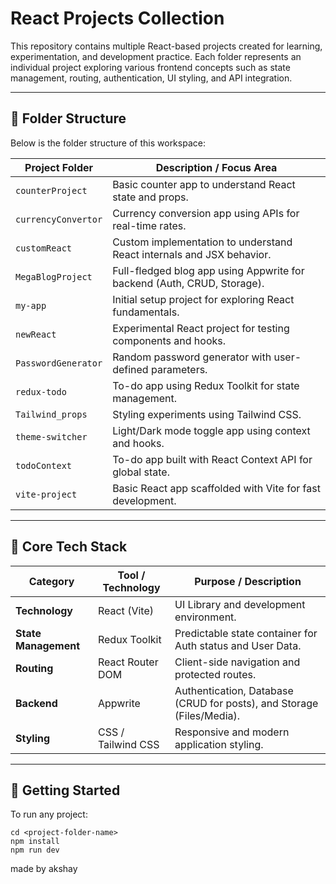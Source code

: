 # React Projects Collection

This repository contains multiple React-based projects created for learning, experimentation, and development practice. Each folder represents an individual project exploring various frontend concepts such as state management, routing, authentication, UI styling, and API integration.

---

## 📂 Folder Structure

Below is the folder structure of this workspace:

| **Project Folder**  | **Description / Focus Area**                                            |
| ------------------- | ----------------------------------------------------------------------- |
| `counterProject`    | Basic counter app to understand React state and props.                  |
| `currencyConvertor` | Currency conversion app using APIs for real-time rates.                 |
| `customReact`       | Custom implementation to understand React internals and JSX behavior.   |
| `MegaBlogProject`   | Full-fledged blog app using Appwrite for backend (Auth, CRUD, Storage). |
| `my-app`            | Initial setup project for exploring React fundamentals.                 |
| `newReact`          | Experimental React project for testing components and hooks.            |
| `PasswordGenerator` | Random password generator with user-defined parameters.                 |
| `redux-todo`        | To-do app using Redux Toolkit for state management.                     |
| `Tailwind_props`    | Styling experiments using Tailwind CSS.                                 |
| `theme-switcher`    | Light/Dark mode toggle app using context and hooks.                     |
| `todoContext`       | To-do app built with React Context API for global state.                |
| `vite-project`      | Basic React app scaffolded with Vite for fast development.              |

---

## 🧩 Core Tech Stack

| **Category**         | **Tool / Technology** | **Purpose / Description**                                             |
| -------------------- | --------------------- | --------------------------------------------------------------------- |
| **Technology**       | React (Vite)          | UI Library and development environment.                               |
| **State Management** | Redux Toolkit         | Predictable state container for Auth status and User Data.            |
| **Routing**          | React Router DOM      | Client-side navigation and protected routes.                          |
| **Backend**          | Appwrite              | Authentication, Database (CRUD for posts), and Storage (Files/Media). |
| **Styling**          | CSS / Tailwind CSS    | Responsive and modern application styling.                            |

---

## 🚀 Getting Started

To run any project:

```
cd <project-folder-name>
npm install
npm run dev
```

made by akshay
